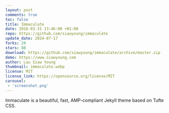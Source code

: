 ```yaml
---
layout: post
comments: true
toc: false
title: Immaculate
date: 2016-03-31 13:46:00 +01:00
repo: https://github.com/siawyoung/immaculate
update_date: 2024-07-17
forks: 29
stars: 88
download: https://github.com/siawyoung/immaculate/archive/master.zip
demo: https://www.siawyoung.com
author: Lau Siaw Young
thumbnail: immaculate.webp
license: MIT
license_link: https://opensource.org/license/MIT
carousel:
 - 'screenshot.png'
---
```


Immaculate is a beautiful, fast, AMP-compliant Jekyll theme based on Tufte CSS.
